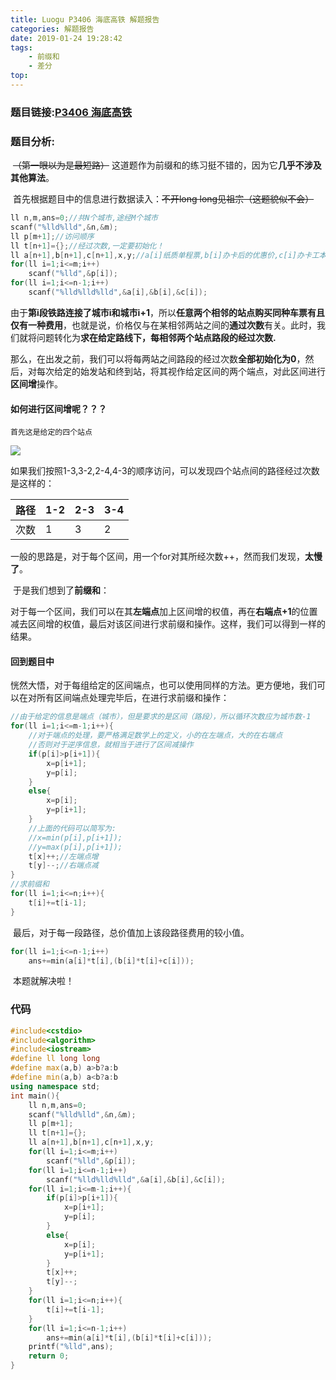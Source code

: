 ```yaml
---
title: Luogu P3406 海底高铁 解题报告
categories: 解题报告
date: 2019-01-24 19:28:42
tags: 
    - 前缀和
    - 差分
top: 
---
```

### 题目链接:[P3406 海底高铁](https://www.luogu.org/problemnew/show/P3406)

### 题目分析:

​	~~（第一眼以为是最短路）~~ 这道题作为前缀和的练习挺不错的，因为它**几乎不涉及其他算法**。
   <!-- more -->
​	首先根据题目中的信息进行数据读入：~~不开long long见祖宗（这题貌似不会）~~

```c++
ll n,m,ans=0;//共N个城市,途经M个城市
scanf("%lld%lld",&n,&m);
ll p[m+1];//访问顺序
ll t[n+1]={};//经过次数,一定要初始化！
ll a[n+1],b[n+1],c[n+1],x,y;//a[i]纸质单程票,b[i]办卡后的优惠价,c[i]办卡工本费
for(ll i=1;i<=m;i++)
    scanf("%lld",&p[i]);
for(ll i=1;i<=n-1;i++)
    scanf("%lld%lld%lld",&a[i],&b[i],&c[i]);
```

​	由于**第i段铁路连接了城市i和城市i+1**，所以**任意两个相邻的站点购买同种车票有且仅有一种费用**，也就是说，价格仅与在某相邻两站之间的**通过次数**有关。此时，我们就将问题转化为**求在给定路线下，每相邻两个站点路段的经过次数.**

​	那么，在出发之前，我们可以将每两站之间路段的经过次数**全部初始化为0**，然后，对每次给定的始发站和终到站，将其视作给定区间的两个端点，对此区间进行**区间增**操作。

#### 	如何进行区间增呢？？？

 	首先这是给定的四个站点

![](https://i.loli.net/2018/12/15/5c14bd30327be.png)

​	如果我们按照1-3,3-2,2-4,4-3的顺序访问，可以发现四个站点间的路径经过次数是这样的：

| 路径 | 1-2  | 2-3  | 3-4  |
| ---- | ---- | ---- | ---- |
| 次数 | 1    | 3    | 2    |

​	一般的思路是，对于每个区间，用一个for对其所经次数++，然而我们发现，**太慢了**。

​	于是我们想到了**前缀和**：

对于每一个区间，我们可以在其**左端点**加上区间增的权值，再在**右端点+1**的位置减去区间增的权值，最后对该区间进行求前缀和操作。这样，我们可以得到一样的结果。

#### 	回到题目中

​	恍然大悟，对于每组给定的区间端点，也可以使用同样的方法。更方便地，我们可以在对所有区间端点处理完毕后，在进行求前缀和操作：

```cpp
//由于给定的信息是端点（城市），但是要求的是区间（路段），所以循环次数应为城市数-1
for(ll i=1;i<=m-1;i++){
    //对于端点的处理，要严格满足数学上的定义，小的在左端点，大的在右端点
    //否则对于逆序信息，就相当于进行了区间减操作
    if(p[i]>p[i+1]){
        x=p[i+1];
        y=p[i];
    }
    else{
        x=p[i];
        y=p[i+1];
    }
    //上面的代码可以简写为:
    //x=min(p[i],p[i+1]);
    //y=max(p[i],p[i+1]);
    t[x]++;//左端点增
    t[y]--;//右端点减
}
//求前缀和
for(ll i=1;i<=n;i++){
    t[i]+=t[i-1];
}
```

​	最后，对于每一段路径，总价值加上该段路径费用的较小值。

```c++
for(ll i=1;i<=n-1;i++)
    ans+=min(a[i]*t[i],(b[i]*t[i]+c[i]));
```

​	本题就解决啦！

### 代码

```c++
#include<cstdio>
#include<algorithm>
#include<iostream>
#define ll long long
#define max(a,b) a>b?a:b
#define min(a,b) a<b?a:b
using namespace std;
int main(){
    ll n,m,ans=0;
    scanf("%lld%lld",&n,&m);
    ll p[m+1];
    ll t[n+1]={};
    ll a[n+1],b[n+1],c[n+1],x,y;
    for(ll i=1;i<=m;i++)
        scanf("%lld",&p[i]);
    for(ll i=1;i<=n-1;i++)
        scanf("%lld%lld%lld",&a[i],&b[i],&c[i]);
    for(ll i=1;i<=m-1;i++){
        if(p[i]>p[i+1]){
            x=p[i+1];
            y=p[i];
        }
        else{
            x=p[i];
            y=p[i+1];
        }
        t[x]++;
        t[y]--;
    }
    for(ll i=1;i<=n;i++){
        t[i]+=t[i-1];
    }
    for(ll i=1;i<=n-1;i++)
        ans+=min(a[i]*t[i],(b[i]*t[i]+c[i]));
    printf("%lld",ans);
    return 0;
}
```

